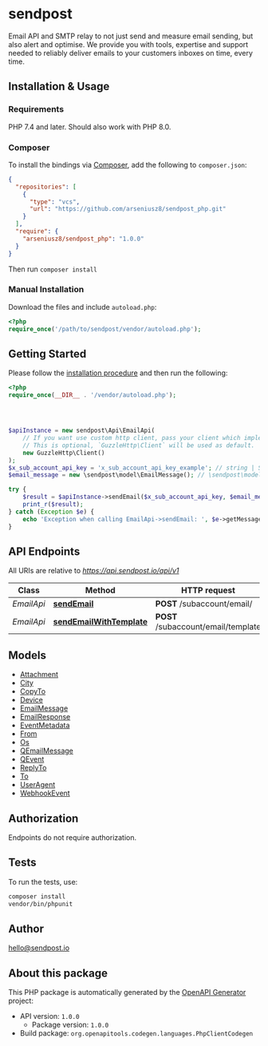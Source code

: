 # sendpost

Email API and SMTP relay to not just send and measure email sending, but also alert and optimise. We provide you with tools, expertise and support needed to reliably deliver emails to your customers inboxes on time, every time.


## Installation & Usage

### Requirements

PHP 7.4 and later.
Should also work with PHP 8.0.

### Composer

To install the bindings via [Composer](https://getcomposer.org/), add the following to `composer.json`:

```json
{
  "repositories": [
    {
      "type": "vcs",
      "url": "https://github.com/arseniusz8/sendpost_php.git"
    }
  ],
  "require": {
    "arseniusz8/sendpost_php": "1.0.0"
  }
}
```

Then run `composer install`

### Manual Installation

Download the files and include `autoload.php`:

```php
<?php
require_once('/path/to/sendpost/vendor/autoload.php');
```

## Getting Started

Please follow the [installation procedure](#installation--usage) and then run the following:

```php
<?php
require_once(__DIR__ . '/vendor/autoload.php');




$apiInstance = new sendpost\Api\EmailApi(
    // If you want use custom http client, pass your client which implements `GuzzleHttp\ClientInterface`.
    // This is optional, `GuzzleHttp\Client` will be used as default.
    new GuzzleHttp\Client()
);
$x_sub_account_api_key = 'x_sub_account_api_key_example'; // string | Sub-Account API Key
$email_message = new \sendpost\model\EmailMessage(); // \sendpost\model\EmailMessage | Email message

try {
    $result = $apiInstance->sendEmail($x_sub_account_api_key, $email_message);
    print_r($result);
} catch (Exception $e) {
    echo 'Exception when calling EmailApi->sendEmail: ', $e->getMessage(), PHP_EOL;
}

```

## API Endpoints

All URIs are relative to *https://api.sendpost.io/api/v1*

Class | Method | HTTP request | Description
------------ | ------------- | ------------- | -------------
*EmailApi* | [**sendEmail**](docs/Api/EmailApi.md#sendemail) | **POST** /subaccount/email/ | 
*EmailApi* | [**sendEmailWithTemplate**](docs/Api/EmailApi.md#sendemailwithtemplate) | **POST** /subaccount/email/template | 

## Models

- [Attachment](docs/Model/Attachment.md)
- [City](docs/Model/City.md)
- [CopyTo](docs/Model/CopyTo.md)
- [Device](docs/Model/Device.md)
- [EmailMessage](docs/Model/EmailMessage.md)
- [EmailResponse](docs/Model/EmailResponse.md)
- [EventMetadata](docs/Model/EventMetadata.md)
- [From](docs/Model/From.md)
- [Os](docs/Model/Os.md)
- [QEmailMessage](docs/Model/QEmailMessage.md)
- [QEvent](docs/Model/QEvent.md)
- [ReplyTo](docs/Model/ReplyTo.md)
- [To](docs/Model/To.md)
- [UserAgent](docs/Model/UserAgent.md)
- [WebhookEvent](docs/Model/WebhookEvent.md)

## Authorization
Endpoints do not require authorization.

## Tests

To run the tests, use:

```bash
composer install
vendor/bin/phpunit
```

## Author

hello@sendpost.io

## About this package

This PHP package is automatically generated by the [OpenAPI Generator](https://openapi-generator.tech) project:

- API version: `1.0.0`
    - Package version: `1.0.0`
- Build package: `org.openapitools.codegen.languages.PhpClientCodegen`

